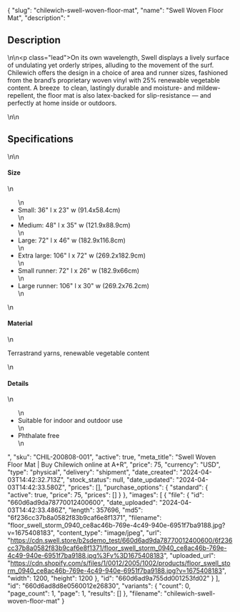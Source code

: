 {
  "slug": "chilewich-swell-woven-floor-mat",
  "name": "Swell Woven Floor Mat",
  "description": "<h2>Description</h2>\n<!-- split -->\n<p class=\"lead\">On its own wavelength, Swell displays a lively surface of undulating yet orderly stripes, alluding to the movement of the surf. Chilewich offers the design in a choice of area and runner sizes, fashioned from the brand’s proprietary woven vinyl with 25% renewable vegetable content. A breeze  to clean, lastingly durable and moisture- and mildew-repellent, the floor mat is also latex-backed for slip-resistance — and perfectly at home inside or outdoors.</p>\n<!-- split -->\n<h2>Specifications</h2>\n<!-- split -->\n<h4>Size</h4>\n<ul>\n<li>Small: 36\" l x 23\" w (91.4x58.4cm)</li>\n<li>Medium: 48\" l x 35\" w (121.9x88.9cm)</li>\n<li>Large: 72\" l x 46\" w (182.9x116.8cm)</li>\n<li>Extra large: 106\" l x 72\" w (269.2x182.9cm)</li>\n<li>Small runner: 72\" l x 26\" w (182.9x66cm)</li>\n<li>Large runner: 106\" l x 30\" w (269.2x76.2cm)</li>\n</ul>\n<h4>Material</h4>\n<p>Terrastrand yarns, renewable vegetable content</p>\n<h4>Details</h4>\n<ul>\n<li>Suitable for indoor and outdoor use</li>\n<li>Phthalate free</li>\n</ul>",
  "sku": "CHIL-200808-001",
  "active": true,
  "meta_title": "Swell Woven Floor Mat | Buy Chilewich online at A+R",
  "price": 75,
  "currency": "USD",
  "type": "physical",
  "delivery": "shipment",
  "date_created": "2024-04-03T14:42:32.713Z",
  "stock_status": null,
  "date_updated": "2024-04-03T14:42:33.580Z",
  "prices": [],
  "purchase_options": {
    "standard": {
      "active": true,
      "price": 75,
      "prices": []
    }
  },
  "images": [
    {
      "file": {
        "id": "660d6ad9da78770012400600",
        "date_uploaded": "2024-04-03T14:42:33.486Z",
        "length": 357696,
        "md5": "6f236cc37b8a0582f83b9caf6e8f1371",
        "filename": "floor_swell_storm_0940_ce8ac46b-769e-4c49-940e-6951f7ba9188.jpg?v=1675408183",
        "content_type": "image/jpeg",
        "url": "https://cdn.swell.store/b2sdemo_test/660d6ad9da78770012400600/6f236cc37b8a0582f83b9caf6e8f1371/floor_swell_storm_0940_ce8ac46b-769e-4c49-940e-6951f7ba9188.jpg%3Fv%3D1675408183",
        "uploaded_url": "https://cdn.shopify.com/s/files/1/0012/2005/1002/products/floor_swell_storm_0940_ce8ac46b-769e-4c49-940e-6951f7ba9188.jpg?v=1675408183",
        "width": 1200,
        "height": 1200
      },
      "id": "660d6ad9a755dd001253fd02"
    }
  ],
  "id": "660d6ad8d8e0560012e26830",
  "variants": {
    "count": 0,
    "page_count": 1,
    "page": 1,
    "results": []
  },
  "filename": "chilewich-swell-woven-floor-mat"
}